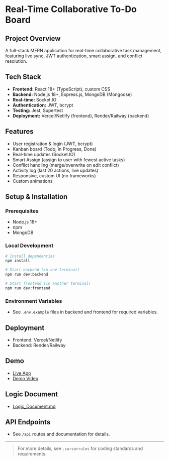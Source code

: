# Real-Time Collaborative To-Do Board

## Project Overview

A full-stack MERN application for real-time collaborative task management, featuring live sync, JWT authentication, smart assign, and conflict resolution.

## Tech Stack

- **Frontend:** React 18+ (TypeScript), custom CSS
- **Backend:** Node.js 18+, Express.js, MongoDB (Mongoose)
- **Real-time:** Socket.IO
- **Authentication:** JWT, bcrypt
- **Testing:** Jest, Supertest
- **Deployment:** Vercel/Netlify (frontend), Render/Railway (backend)

## Features

- User registration & login (JWT, bcrypt)
- Kanban board (Todo, In Progress, Done)
- Real-time updates (Socket.IO)
- Smart Assign (assign to user with fewest active tasks)
- Conflict handling (merge/overwrite on edit conflict)
- Activity log (last 20 actions, live updates)
- Responsive, custom UI (no frameworks)
- Custom animations

## Setup & Installation

### Prerequisites

- Node.js 18+
- npm
- MongoDB

### Local Development

```sh
# Install dependencies
npm install

# Start backend (in one terminal)
npm run dev:backend

# Start frontend (in another terminal)
npm run dev:frontend
```

### Environment Variables

- See `.env.example` files in backend and frontend for required variables.

## Deployment

- Frontend: Vercel/Netlify
- Backend: Render/Railway

## Demo

- [Live App](#)
- [Demo Video](#)

## Logic Document

- [Logic_Document.md](./Logic_Document.md)

## API Endpoints

- See `/api` routes and documentation for details.

---

> For more details, see `.cursorrules` for coding standards and requirements.
